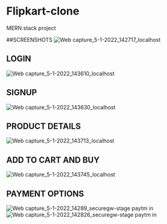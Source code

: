 # Flipkart-clone
MERN stack project


##SCREENSHOTS
![Web capture_5-1-2022_142717_localhost](https://user-images.githubusercontent.com/79313369/148190436-2db353a3-6f04-4a1b-bc9b-6ee809be8b71.jpeg)
## LOGIN
![Web capture_5-1-2022_143610_localhost](https://user-images.githubusercontent.com/79313369/148191163-3111f638-57d0-4752-9b35-eb8a7e2f86a5.jpeg)
## SIGNUP
![Web capture_5-1-2022_143630_localhost](https://user-images.githubusercontent.com/79313369/148191177-ad4f377c-41ff-4601-8f5f-da1a2bf0fe54.jpeg)
## PRODUCT DETAILS
![Web capture_5-1-2022_143713_localhost](https://user-images.githubusercontent.com/79313369/148191184-96ad9d21-10e2-4edc-bb27-8cf706872ff4.jpeg)
## ADD TO CART AND BUY
![Web capture_5-1-2022_143745_localhost](https://user-images.githubusercontent.com/79313369/148191190-51f2e90e-206a-49ee-973b-f4070f6094ea.jpeg)
## PAYMENT OPTIONS
![Web capture_5-1-2022_14289_securegw-stage paytm in](https://user-images.githubusercontent.com/79313369/148190456-076ff82c-699b-4a60-9241-ad7970eceba5.jpeg)
![Web capture_5-1-2022_142826_securegw-stage paytm in](https://user-images.githubusercontent.com/79313369/148190461-39878be0-437a-46c3-9358-6db727df1f64.jpeg)
